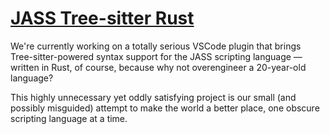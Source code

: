 # [JASS Tree-sitter Rust](https://github.com/WarRaft/JASS-Tree-sitter-Rust)

We're currently working on a totally serious VSCode plugin that brings Tree-sitter-powered syntax support for the JASS
scripting language — written in Rust, of course, because why not overengineer a 20-year-old language?

This highly unnecessary yet oddly satisfying project is our small (and possibly misguided) attempt to make the world a
better place, one obscure scripting language at a time.
